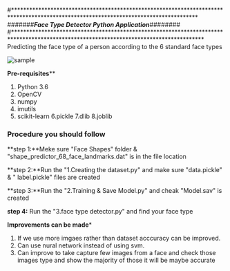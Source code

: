 #*************************************************************************************************************************************
#######***Face Type Detector Python Application***########
#***************************************************************************************************************************************
Predicting the face type of a person according to the 6 standard face types


![sample](https://user-images.githubusercontent.com/64163110/81740840-38be1d00-94bb-11ea-8a00-75c59866a7f2.JPG)


****Pre-requisites****** 

  1. Python 3.6
  2. OpenCV 
  3. numpy
  4. imutils
  5. scikit-learn
  6.pickle
  7.dlib
  8.joblib


### Procedure you should follow 

  **step 1:**Meke sure  "Face Shapes" folder & "shape_predictor_68_face_landmarks.dat" is in the file location
  
  **step 2:**Run the "1.Creating the dataset.py" and make sure "data.pickle" & " label.pickle" files are created
  
  **step 3:**Run the "2.Training & Save Model.py" and cheak "Model.sav" is created
  
  **step 4:** Run the "3.face type detector.py" and find your face type
 
****Improvements can be made*****

  1. If we use more imgaes rather than  dataset acccuracy can be improved.
  2. Can use nural network instead of using svm.
  3. Can  improve to take capture few images from a face and  check those images  type and show the majority of those it will be maybe accurate
